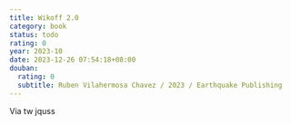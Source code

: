 ```yaml
---
title: Wikoff 2.0
category: book
status: todo
rating: 0
year: 2023-10
date: 2023-12-26 07:54:18+08:00
douban:
  rating: 0
  subtitle: Ruben Vilahermosa Chavez / 2023 / Earthquake Publishing
---
```


Via tw jquss

